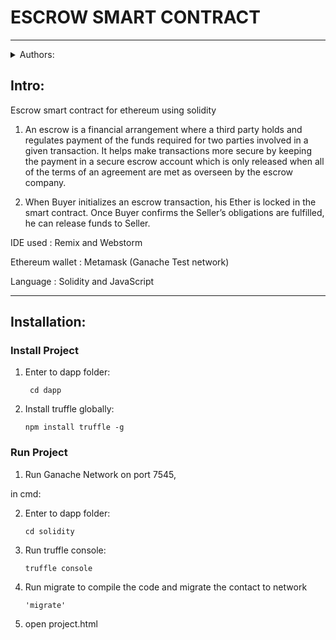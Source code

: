 # ESCROW SMART CONTRACT
***

<details>
<summary>Authors:</summary>
&emsp;&emsp;Dor Swisa - 316055144   
<br>
&emsp;&emsp;Tamir Abutbul - 311425912
<br>
&emsp;&emsp;Ami Bitan - 209261007
</details>

## Intro:
Escrow smart contract for ethereum using solidity

1. An escrow is a financial arrangement where a third party holds and regulates payment of the funds required for two parties involved in a given transaction.
It helps make transactions more secure by keeping the payment in a secure escrow account which is only released when all of the terms of an agreement are met as overseen by the escrow company.


2. When Buyer initializes an escrow transaction, his Ether is locked in the smart contract. Once Buyer confirms the Seller’s obligations are fulfilled, he can release funds to Seller.

IDE used : Remix and Webstorm

Ethereum wallet : Metamask (Ganache Test network)


Language : Solidity and JavaScript
***

## Installation:
### Install Project
1. Enter to dapp folder:

    <code> cd dapp</code>


2. Install truffle globally:

    <code>npm install truffle -g</code>

### Run Project
1. Run Ganache Network on port 7545,

in cmd:


2. Enter to dapp folder:

    <code>cd solidity</code>

3. Run truffle console:

    <code>truffle console</code>

4. Run migrate to compile the code and migrate the contact to network

   <code>'migrate'</code>

5. open project.html